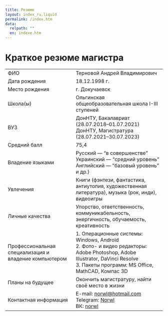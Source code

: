 ```yaml
---
title: Резюме
layout: index_ru.liquid
permalink: /index.htm
data:
  relpath: ""
  en: indexe.htm
---
```

# Краткое резюме магистра

<table id="resume">
<tr>
  <td>ФИО</td>
  <td>Терновой Андрей Владимирович</td>
</tr>
<tr>
  <td>Дата рождения</td>
  <td>18.12.1998 г.</td>
</tr>
<tr>
  <td>Место рождения</td>
  <td>г. Докучаевск</td>
</tr>
<tr>
  <td>Школа(ы)</td>
  <td>Ольгинская общеобразовательная школа I-III ступеней</td>
</tr>
<tr>
  <td>ВУЗ</td>
  <td>ДонНТУ, Бакалавриат (28.07.2018–01.07.2021)<br>
  ДонНТУ, Магистратура (28.07.2021–30.07.2023)</td>
</tr>
<tr>
  <td>Средний балл</td>
  <td>75,4</td>
</tr>
<tr>
  <td>Владение языками</td>
  <td>Русский — <q>в совершенстве</q><br>
    Украинский — <q>средний уровень</q><br>
    Английский — <q>базовый уровень</q> и др.)</td>
</tr>
<tr>
  <td>Увлечения</td>
  <td>Книги (фэнтези, фантастика, антиутопия, художественная литература), музыка (рок, инди), видеоигры</td>
</tr>
<tr>
  <td>Личные качества</td>
  <td>Упорство, ответственность, коммуникабельность, энергичность, обучаемость, креативность</td>
</tr>
<tr>
  <td>Профессиональная специализация и владение компьютером</td>
  <td>1. Операционные системы: Windows, Android
  <br>2. Фото- и видео редакторы: Adobe Photoshop, Adobe Illustrator, DaVinci Resolve
  <br>3. Пакеты программ: MS Office, MathCAD, Компас 3D</td>
</tr>
<tr>
  <td>Планы на будущее</td>
  <td>Окончить магистратуру, найти своё место в жизни</td>
</tr>
<tr>
  <td>Контактная информация</td>
  <td>E-mail: <a href="mailto:norwl@hotmail.com">norwl@hotmail.com</a><br>
Telegram: <a href="https://t.me/Norwl">Norwl</a><br>
ВК: <a href="https://vk.com/norwl">norwl</a></td>
</tr>
</table>
